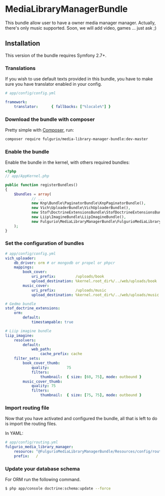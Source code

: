 MediaLibraryManagerBundle
=========================

This bundle allow user to have a owner media manager manager.
Actually, there's only music supported. Soon, we will add video, games ... just ask ;)

Installation
------------

This version of the bundle requires Symfony 2.7+.

### Translations

If you wish to use default texts provided in this bundle, you have to make
sure you have translator enabled in your config.

``` yaml
# app/config/config.yml

framework:
    translator:      { fallbacks: ["%locale%"] }
```

### Download the bundle with composer

Pretty simple with [Composer](http://packagist.org), run:

```sh
composer require fulgurio/media-library-manager-bundle:dev-master
```

### Enable the bundle

Enable the bundle in the kernel, with others required bundles:

``` php
<?php
// app/AppKernel.php

public function registerBundles()
{
    $bundles = array(
            // ...
            new Knp\Bundle\PaginatorBundle\KnpPaginatorBundle(),
            new Vich\UploaderBundle\VichUploaderBundle(),
            new Stof\DoctrineExtensionsBundle\StofDoctrineExtensionsBundle(),
            new Liip\ImagineBundle\LiipImagineBundle(),
            new Fulgurio\MediaLibraryManagerBundle\FulgurioMediaLibraryManagerBundle(),
    );
}
```
### Set the configuration of bundles

``` yaml
# app/config/config.yml
vich_uploader:
    db_driver: orm # or mongodb or propel or phpcr
    mappings:
        book_cover:
            uri_prefix:         /uploads/book
            upload_destination: %kernel.root_dir%/../web/uploads/book
        music_cover:
            uri_prefix:         /uploads/music
            upload_destination: %kernel.root_dir%/../web/uploads/music

# Gedmo bundle
stof_doctrine_extensions:
    orm:
        default:
            timestampable: true

# Liip imagine bundle
liip_imagine:
    resolvers:
        default:
            web_path:
                cache_prefix: cache
    filter_sets:
        book_cover_thumb:
            quality:        75
            filters:
                thumbnail:  { size: [60, 75], mode: outbound }
        music_cover_thumb:
            quality: 75
            filters:
                thumbnail:  { size: [75, 75], mode: outbound }
```

### Import routing file

Now that you have activated and configured the bundle, all that is left to do is
import the routing files.

In YAML:
``` yaml
# app/config/routing.yml
fulgurio_media_library_manager:
    resource: "@FulgurioMediaLibraryManagerBundle/Resources/config/routing.yml"
    prefix:   /
```

### Update your database schema

For ORM run the following command.

``` bash
$ php app/console doctrine:schema:update --force
```
